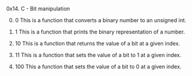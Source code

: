 0x14. C - Bit manipulation

0. 0
This is a function that converts a binary number to an unsigned int.

1. 1
This is a function that prints the binary representation of a number.

2. 10
This is a function that returns the value of a bit at a given index.

3. 11
This is a function that sets the value of a bit to 1 at a given index.

4. 100
This a function that sets the value of a bit to 0 at a given index.
